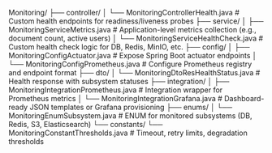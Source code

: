 Monitoring/
├── controller/
│   └── MonitoringControllerHealth.java         # Custom health endpoints for readiness/liveness probes
├── service/
│   ├── MonitoringServiceMetrics.java           # Application-level metrics collection (e.g., document count, active users)
│   └── MonitoringServiceHealthCheck.java       # Custom health check logic for DB, Redis, MinIO, etc.
├── config/
│   ├── MonitoringConfigActuator.java           # Expose Spring Boot actuator endpoints
│   └── MonitoringConfigPrometheus.java         # Configure Prometheus registry and endpoint format
├── dto/
│   └── MonitoringDtoResHealthStatus.java       # Health response with subsystem statuses
├── integration/
│   ├── MonitoringIntegrationPrometheus.java    # Integration wrapper for Prometheus metrics
│   └── MonitoringIntegrationGrafana.java       # Dashboard-ready JSON templates or Grafana provisioning
├── enums/
│   └── MonitoringEnumSubsystem.java            # ENUM for monitored subsystems (DB, Redis, S3, Elasticsearch)
└── constants/
    └── MonitoringConstantThresholds.java       # Timeout, retry limits, degradation thresholds
